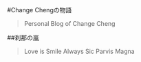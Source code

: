 #Change Chengの物語

> Personal Blog of Change Cheng   
> 
>
  
  
##刹那の嵐 

> Love is Smile Always
>Sic Parvis Magna
